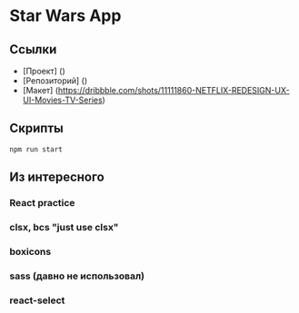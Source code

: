 # Star Wars App

## Ссылки
- [Проект] ()
- [Репозиторий] ()
- [Макет] (https://dribbble.com/shots/11111860-NETFLIX-REDESIGN-UX-UI-Movies-TV-Series)

## Скрипты
```
npm run start
```

## Из интересного 
### React practice
### clsx, bcs "just use clsx"
### boxicons
### sass (давно не использовал)
### react-select